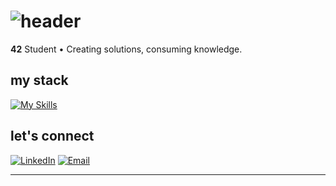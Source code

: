 # ![header](https://capsule-render.vercel.app/api?type=venom&color=2D3748&height=300&section=header&text=makseem&fontSize=70&fontColor=00BFFF)

**42** Student • Creating solutions, consuming knowledge.

## my stack


[![My Skills](https://skillicons.dev/icons?i=c,cpp,py,js,ts,bash,linux,docker,git)](https://skillicons.dev)

## let's connect

[![LinkedIn](https://img.shields.io/badge/LinkedIn-0A66C2?style=flat&logo=linkedin&logoColor=white)](https://linkedin.com/in/yourprofile)
[![Email](https://img.shields.io/badge/Email-D14836?style=flat&logo=gmail&logoColor=white)](mailto:your-email@example.com)

---
